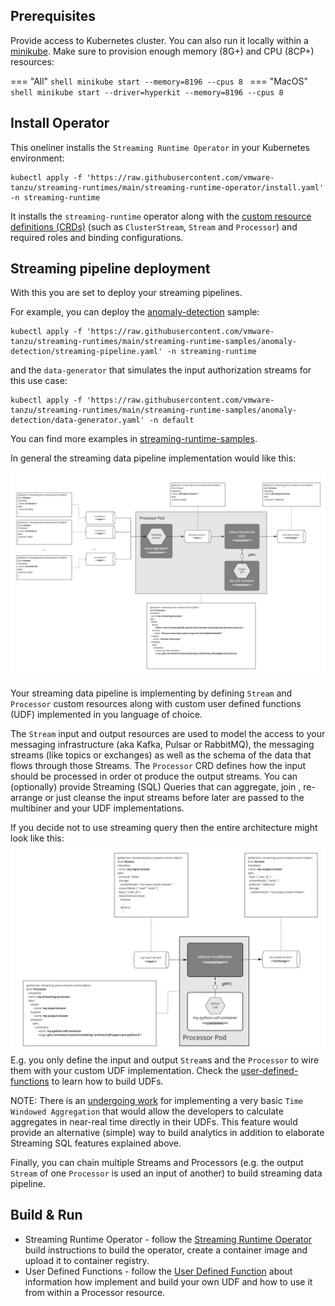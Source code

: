## Prerequisites

Provide access to Kubernetes cluster.
You can also run it locally within a [minikube](https://kubernetes.io/docs/tasks/tools/#installation).
Make sure to provision enough memory (8G+) and CPU (8CP+) resources:


=== "All"
    ```shell
    minikube start --memory=8196 --cpus 8
    ```
=== "MacOS"
    ```shell
    minikube start --driver=hyperkit --memory=8196 --cpus 8
    ```
## Install Operator

This oneliner installs the `Streaming Runtime Operator` in your Kubernetes environment:

```shell
kubectl apply -f 'https://raw.githubusercontent.com/vmware-tanzu/streaming-runtimes/main/streaming-runtime-operator/install.yaml' -n streaming-runtime
```

It installs the `streaming-runtime` operator along with the [custom resource definitions (CRDs)](./streaming-runtime-operator/crds) (such as `ClusterStream`, `Stream` and `Processor`) and required roles and binding configurations.

## Streaming pipeline deployment
With this you are set to deploy your streaming pipelines.

For example, you can deploy the [anomaly-detection](./streaming-runtime-samples/anomaly-detection) sample:

```shell
kubectl apply -f 'https://raw.githubusercontent.com/vmware-tanzu/streaming-runtimes/main/streaming-runtime-samples/anomaly-detection/streaming-pipeline.yaml' -n streaming-runtime
```
and the `data-generator` that simulates the input authorization streams for this use case:
```shell
kubectl apply -f 'https://raw.githubusercontent.com/vmware-tanzu/streaming-runtimes/main/streaming-runtime-samples/anomaly-detection/data-generator.yaml' -n default
```

You can find more examples in [streaming-runtime-samples](./streaming-runtime-samples).

In general the streaming data pipeline implementation would like this:

![Streaming Runtime Arch Overview Flow](streming-runtime-pipeline.jpg)

Your streaming data pipeline is implementing by defining `Stream` and `Processor` custom resources along with custom user defined functions (UDF) implemented in you language of choice.

The `Stream` input and output resources are used to model the access to your messaging infrastructure (aka Kafka, Pulsar or RabbitMQ), the messaging streams (like topics or exchanges) as well as the schema of the data that flows through those Streams.
The `Processor` CRD defines how the input should be processed in order ot produce the output streams.
You can (optionally) provide Streaming (SQL) Queries that can aggregate, join , re-arrange or just cleanse the input streams before later are passed to the multibiner and your UDF implementations.

If you decide not to use streaming query then the entire architecture might look like this:
![Streaming Runtime No SQL Flow](streaming-runtime-python-udf-pipeline.jpg)
E.g. you only define the input and output `Stream`s and the `Processor` to wire them with your custom UDF implementation.
Check the [user-defined-functions](./user-defined-functions) to learn how to build UDFs.

NOTE: There is an [undergoing work](https://github.com/vmware-tanzu/streaming-runtimes/issues/13) for implementing a very basic `Time Windowed Aggregation`
that would allow the developers to calculate aggregates in near-real time directly in their UDFs.
This feature would provide an alternative (simple) way to build analytics in addition to elaborate Streaming SQL features explained above.

Finally, you can chain multiple Streams and Processors (e.g. the output `Stream` of one `Processor` is used an input of another) to build  streaming data pipeline.


## Build & Run

* Streaming Runtime Operator - follow the [Streaming Runtime Operator](./streaming-runtime-operator#build) build instructions to build the operator, create a container image and upload it to container registry.
* User Defined Functions - follow the [User Defined Function](./user-defined-functions) about information how implement and build your own UDF and how to use it from within a Processor resource.

